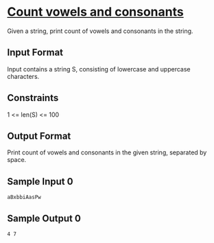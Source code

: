 # [Count vowels and consonants](https://www.hackerrank.com/contests/smart-interviews-basic/challenges/si-basic-count-vowels-and-consonants/problem)

Given a string, print count of vowels and consonants in the string.

## Input Format

Input contains a string S, consisting of lowercase and uppercase characters.

## Constraints

1 <= len(S) <= 100

## Output Format

Print count of vowels and consonants in the given string, separated by space.

## Sample Input 0
```
aBxbbiAasPw
```
## Sample Output 0
```
4 7
```